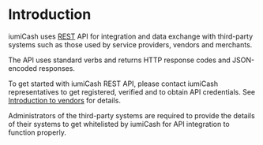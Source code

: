 # Introduction

iumiCash uses [REST](https://en.wikipedia.org/wiki/Representational_state_transfer) API for integration and data exchange with third-party systems such as those used by service providers, vendors and merchants.

The API uses standard verbs and returns HTTP response codes and JSON-encoded responses.

To get started with  iumiCash REST API, please contact iumiCash representatives to get registered, verified and to obtain API credentials. See [Introduction to vendors][introduction to vendors] for details.

Administrators of the third-party systems are required to provide the details of their systems to get whitelisted by iumiCash for API integration to function properly.

[introduction to vendors]: ../vendors/index.md